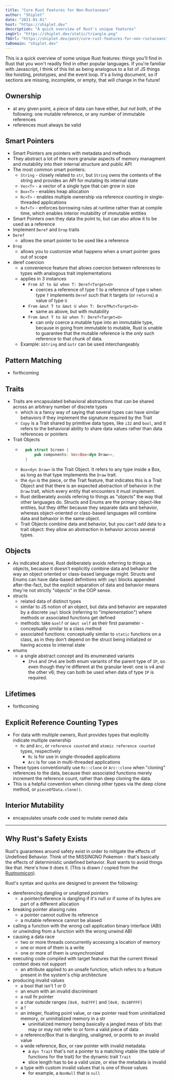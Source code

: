 ```yaml
---
title: "Core Rust Features for Non-Rustaceans"
author: "Shiplet"
date: "2021-01-01"
host: "https://shiplet.dev"
description: "A quick overview of Rust's unique features"
imgUrl: "https://shiplet.dev/static/triangle.png"
fbUrl: "https://shiplet.dev/post/core-rust-features-for-non-rustaceans"
twDomain: "shiplet.dev"
---
```


This is a quick overview of some unique Rust features: things you'll find in Rust that you won't readily find in other popular languages. If you're familiar with Javascript, I think of this list as being analogous to a list of JS things like hoisting, prototypes, and the event loop. It's a living document, so if sections are missing, incomplete, or empty, that will change in the future!

## Ownership
- at any given point, a piece of data can have either, *but not both*, of the following: one mutable reference, or any number of immutable references
- references must always be valid

## Smart Pointers
- Smart Pointers are pointers with metadata and methods
- They abstract a lot of the more granular aspects of memory managment and mutability into their internal structure and public API
- The most common smart pointers:
    - `String` - closely related to `str`, but `String` owns the contents of the string and provides an API for mutating its internal state
    - `Vec<T>` - a vector of a single type that can grow in size
    - `Box<T>` - enables heap allocation
    - `Rc<T>` - enables multiple ownership via reference counting in single-threaded applications
    - `Ref<T>` - enforces borrowing rules at runtime rather than at compile time, which enables interior mutability of immutable entities
- Smart Pointers own they data the point to, but can also allow it to be used as a reference
- Implement `Deref` and `Drop` traits
- `Deref`
    - allows the smart pointer to be used like a reference
- `Drop`
    - allows you to customize what happens when a smart pointer goes out of scope
- deref coercion
    - a convenience feature that allows coercion between references to types with analogous trait implementations
    - applies in 3 instances
        - `From &T to &U when T: Deref<Target=U>`
            - coerces a reference of type `T` to a reference of type `U` when type `T` implements `Deref` such that it targets (or `return`s) a value of type `U`
        - `From &mut T to &mut U when T: DerefMut<Target=U>`
            - same as above, but with mutability
        - `From &mut T to &U when T: Deref<Target=U>`
            - can only coerce a mutable type into an immutable type, because in going from immutable to mutable, Rust is unable to guarantee that the mutable reference is the *only* such reference to that chunk of data.
    - Example: `&String` and `&str` can be used interchangeably

## Pattern Matching
- forthcoming

## Traits
- Traits are encapsulated behavioral abstractions that can be shared across an arbitrary number of discrete types
    - which is a fancy way of saying that several types can have similar behaviors if they implement the signature required by the Trait
    - `Copy` is a Trait shared by primitive data types, like `i32` and `bool`, and it refers to the behavioral ability to share data values rather than data references or pointers
- Trait Objects
    - ```rust
        pub struct Screen {
            pub components: Vec<Box<dyn Draw>>,
        }
      ```
    - `Box<dyn Draw>` is the Trait Object. It refers to any type inside a Box, as long as that type implements the `Draw` trait.
    - the `dyn` is the piece, or the Trait feature, that indicates this is a Trait Object and that there is an expected abstraction of behavior in the `Draw` trait, which every entity that encounters it must implement.
    - Rust deliberately avoids refering to things as "objects" the way that other languages do. Structs and Enums are the primary object-like entities, but they differ because they separate data and behavior, whereas object-oriented or class-based languages will combine data and behavior in the same object.
    - Trait Objects combine data and behavior, but you can't _add_ data to a trait object: they allow an abstraction in behavior across several types.

## Objects
- As indicated above, Rust deliberately avoids referring to things as objects, because it doesn't explicitly combine data and behavior the way an object oriented or class-based language might. Structs and Enums can have data-based definitions with `impl` blocks appended after-the-fact, but the explicit separation of data and behavior means they're not strictly "objects" in the OOP sense.
- structs
    - related data of distinct types
    - similar to JS notion of an object, but data and behavior are separated by a discrete `impl` block (referring to "implementation") where methods or associated functions get defined
    - methods: take `&self` or `&mut self` as their first parameter - conceptually similar to a class method
    - associated functions: conceptually similar to `static` functions on a class, as in they don't depend on the struct being initialized or having access to internal state
- enums
    - a single abstract concept and its enumerated variants
        - `IPv4` and `IPv6` are both enum variants of the parent type of `IP`, so even though they're different at the granular level: one is v4 and the other v6; they can both be used when data of type `IP` is required.

## Lifetimes
- forthcoming

## Explicit Reference Counting Types
- For data with multiple owners, Rust provides types that explicitly indicate multiple ownership
    - `Rc` and `Arc`, or `reference counted` and `atomic reference counted` types, respectively
        - `Rc` is for use in single-threaded applications
        - `Arc` is for use in multi-threaded applications
- These types conventionally use `Rc::clone` or `Arc::clone` when "cloning" references to the data, because their associated functions merely increment the reference count, rather than deep cloning the data.
- This is a helpful convention when cloning other types via the deep clone method, or `pieceOfData.clone()`.

## Interior Mutability
- encapsulates unsafe code used to mutate owned data 

------

## Why Rust's Safety Exists

 Rust's guarantees around safety exist in order to mitigate the effects of Undefined Behavior. Think of the MISSINGNO Pokemon - that's basically the effects of deterministic undefined behavior. Rust wants to avoid things like that. Here's how it does it. (This is drawn / copied from the [Rustnomicon](https://doc.rust-lang.org/nomicon/what-unsafe-does.html)).

 Rust's syntax and quirks are designed to prevent the following:
 - dereferencing dangling or unaligned pointers
    - a pointer/reference is dangling if it's null or if some of its bytes are part of a different allocation
 - breaking pointer aliasing rules
    - a pointer cannot outlive its reference
    - a mutable reference cannot be aliased
 - calling a function with the wrong call application binary interface (ABI) or unwinding from a function with the wrong unwind ABI
 - causing a data race
    - two or more threads concurrently accessing a location of memory
    - one or more of them is a write
    - one or more of them is unsynchronized
 - executing code compiled with target features that the current thread context does not support
    - an attribute applied to an unsafe function, which refers to a feature present in the system's chip architecture
 - producing invalid values
    - a bool that isn't 1 or 0
    - an enum with an invalid discriminant
    - a null fn pointer
    - a char outside ranges `[0x0, 0xD7FF]` and `[0x0, 0x10FFFF]`
    - a !
    - an integer, floating point value, or raw pointer read from uninitialized memory, or uninitialized memory in a str
        - uninitialized memory being basically a jangled mess of bits that may or may not refer to or form a valid piece of data
    - a reference/Box that is dangling, unaligned, or points to an invalid value
    - a wide reference, Box, or raw pointer with invalid metadata:
        - a `dyn Trait` that's not a pointer to a matching vtable (the table of functions for the trait) for the dynamic trait `Trait`
        - slice length has to be a valid usize, or else the metadata is invalid
    - a type with custom invalid values that is one of those values
        - for example, a `NonNull` that is `null`